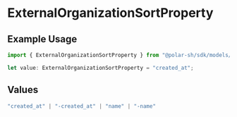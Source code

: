 # ExternalOrganizationSortProperty

## Example Usage

```typescript
import { ExternalOrganizationSortProperty } from "@polar-sh/sdk/models/components/externalorganizationsortproperty.js";

let value: ExternalOrganizationSortProperty = "created_at";
```

## Values

```typescript
"created_at" | "-created_at" | "name" | "-name"
```